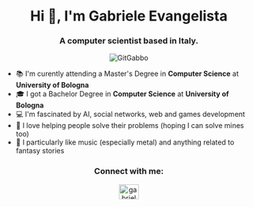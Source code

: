 <!--
**GitGabbo/GitGabbo** is a ✨ _special_ ✨ repository because its `README.md` (this file) appears on your GitHub profile.

Here are some ideas to get you started:

- 🔭 I’m currently working on ...
- 🌱 I’m currently learning ...
- 👯 I’m looking to collaborate on ...
- 🤔 I’m looking for help with ...
- 💬 Ask me about ...
- 📫 How to reach me: ...
- 😄 Pronouns: ...
- ⚡ Fun fact: ...
-->
<h1 align="center">Hi 👋, I'm Gabriele Evangelista</h1>
<h3 align="center">A computer scientist based in Italy.</h3>

<p align="center"> <img src="https://komarev.com/ghpvc/?username=GitGabbo&color=brightgreen" alt="GitGabbo" /> </p>

* :books: I'm curently attending a Master's Degree in **Computer Science** at **University of Bologna** 
* :mortar_board: I got a Bachelor Degree in **Computer Science** at **University of Bologna**
* :computer: I'm fascinated by AI, social networks, web and games development
* :tada: I love helping people solve their problems (hoping I can solve mines too)
* :dragon: I particularly like music (especially metal) and anything related to fantasy stories

<h3 align="center">Connect with me:</h3>
<p align="center">
<a href="hhttps://www.linkedin.com/in/gabriele-evangelista/" target="blank"><img align="center" src="https://cdn.jsdelivr.net/npm/simple-icons@3.0.1/icons/linkedin.svg" alt="gabriele-evangelista" height="30" width="40" />

</p>
